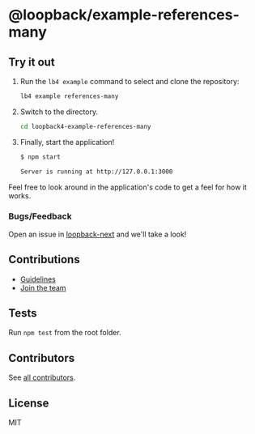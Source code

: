 # @loopback/example-references-many

## Try it out

1.  Run the `lb4 example` command to select and clone the repository:

    ```sh
    lb4 example references-many
    ```

2.  Switch to the directory.

    ```sh
    cd loopback4-example-references-many
    ```

3.  Finally, start the application!

    ```sh
    $ npm start

    Server is running at http://127.0.0.1:3000
    ```

Feel free to look around in the application's code to get a feel for how it
works.

### Bugs/Feedback

Open an issue in [loopback-next](https://github.com/loopbackio/loopback-next)
and we'll take a look!

## Contributions

- [Guidelines](https://github.com/loopbackio/loopback-next/blob/master/docs/CONTRIBUTING.md)
- [Join the team](https://github.com/loopbackio/loopback-next/issues/110)

## Tests

Run `npm test` from the root folder.

## Contributors

See
[all contributors](https://github.com/loopbackio/loopback-next/graphs/contributors).

## License

MIT
